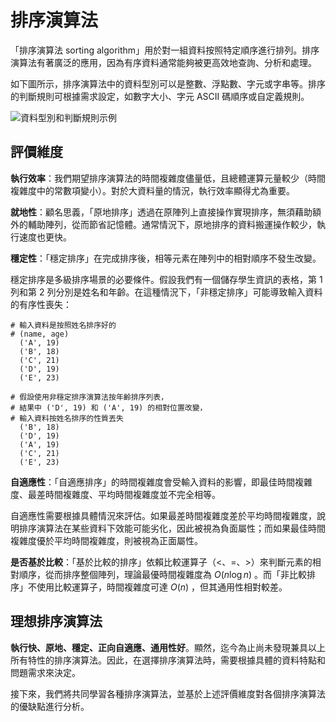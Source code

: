 # 排序演算法

「排序演算法 sorting algorithm」用於對一組資料按照特定順序進行排列。排序演算法有著廣泛的應用，因為有序資料通常能夠被更高效地查詢、分析和處理。

如下圖所示，排序演算法中的資料型別可以是整數、浮點數、字元或字串等。排序的判斷規則可根據需求設定，如數字大小、字元 ASCII 碼順序或自定義規則。

![資料型別和判斷規則示例](sorting_algorithm.assets/sorting_examples.png)

## 評價維度

**執行效率**：我們期望排序演算法的時間複雜度儘量低，且總體運算元量較少（時間複雜度中的常數項變小）。對於大資料量的情況，執行效率顯得尤為重要。

**就地性**：顧名思義，「原地排序」透過在原陣列上直接操作實現排序，無須藉助額外的輔助陣列，從而節省記憶體。通常情況下，原地排序的資料搬運操作較少，執行速度也更快。

**穩定性**：「穩定排序」在完成排序後，相等元素在陣列中的相對順序不發生改變。

穩定排序是多級排序場景的必要條件。假設我們有一個儲存學生資訊的表格，第 1 列和第 2 列分別是姓名和年齡。在這種情況下，「非穩定排序」可能導致輸入資料的有序性喪失：

```shell
# 輸入資料是按照姓名排序好的
# (name, age)
  ('A', 19)
  ('B', 18)
  ('C', 21)
  ('D', 19)
  ('E', 23)

# 假設使用非穩定排序演算法按年齡排序列表，
# 結果中 ('D', 19) 和 ('A', 19) 的相對位置改變，
# 輸入資料按姓名排序的性質丟失
  ('B', 18)
  ('D', 19)
  ('A', 19)
  ('C', 21)
  ('E', 23)
```

**自適應性**：「自適應排序」的時間複雜度會受輸入資料的影響，即最佳時間複雜度、最差時間複雜度、平均時間複雜度並不完全相等。

自適應性需要根據具體情況來評估。如果最差時間複雜度差於平均時間複雜度，說明排序演算法在某些資料下效能可能劣化，因此被視為負面屬性；而如果最佳時間複雜度優於平均時間複雜度，則被視為正面屬性。

**是否基於比較**：「基於比較的排序」依賴比較運算子（$<$、$=$、$>$）來判斷元素的相對順序，從而排序整個陣列，理論最優時間複雜度為 $O(n \log n)$ 。而「非比較排序」不使用比較運算子，時間複雜度可達 $O(n)$ ，但其通用性相對較差。

## 理想排序演算法

**執行快、原地、穩定、正向自適應、通用性好**。顯然，迄今為止尚未發現兼具以上所有特性的排序演算法。因此，在選擇排序演算法時，需要根據具體的資料特點和問題需求來決定。

接下來，我們將共同學習各種排序演算法，並基於上述評價維度對各個排序演算法的優缺點進行分析。
